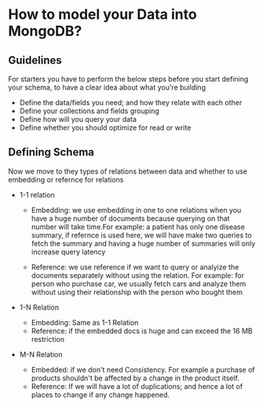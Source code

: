 # How to model your Data into MongoDB?

## Guidelines

For starters you have to perform the below steps before you start defining your schema, to have a clear idea about what you're building

* Define the data/fields you need; and how they relate with each other
* Define your collections and fields grouping
* Define how will you query your data
* Define whether you should optimize for read or write

## Defining Schema

Now we move to they types of relations between data and whether to use embedding or refernce for relations

* 1-1 relation
    * Embedding: we use embedding in one to one relations when you have a huge number of documents because querying on that number will take time.For example: a patient has only one disease summary, if refernce is used here, we will have make two queries to fetch the summary and having a huge number of summaries will only increase query latency

    * Reference: we use reference if we want to query or analyize the documents separately without using the relation. For example: for person who purchase car, we usually fetch cars and analyze them without using their relationship with the person who bought them

* 1-N Relation
    * Embedding: Same as 1-1 Relation
    * Reference: if the embedded docs is huge and can exceed the 16 MB restriction 


* M-N Relation
    * Embedded: if we don't need Consistency. For example a purchase of products shouldn't be affected by a change in the product itself.
    * Reference: If we will have a lot of duplications; and hence a lot of places to change if any change happened.


